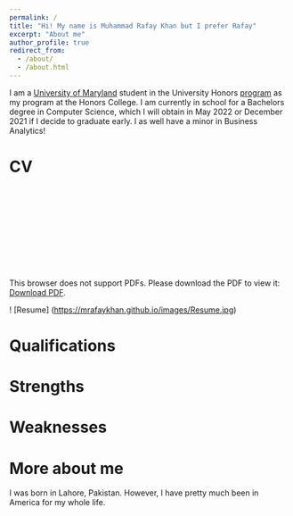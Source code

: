 ```yaml
---
permalink: /
title: "Hi! My name is Muhammad Rafay Khan but I prefer Rafay"
excerpt: "About me"
author_profile: true
redirect_from: 
  - /about/
  - /about.html
---
```


I am a [University of Maryland](https://www.umd.edu/) student in the University Honors  [program](https://www.universityhonors.umd.edu/) as my program at the Honors College. I am currently in school for a Bachelors degree in Computer Science, which I will obtain in May 2022 or December 2021 if I decide to graduate early. I as well have a minor in Business Analytics!

CV
======
<object data="http://mrafaykhan.github.io/files/Resume.pdf" type="application/pdf" width="700px" height="700px">
    <embed src="http://mrafaykhan.github.io/files/Resume.pdf">
        <p>This browser does not support PDFs. Please download the PDF to view it: <a href="http://mrafaykhan.github.io/files/Resume.pdf">Download PDF</a>.</p>
    </embed>
</object>

! [Resume] (https://mrafaykhan.github.io/images/Resume.jpg)

Qualifications
======


Strengths
======

Weaknesses
======

More about me
======
I was born in Lahore, Pakistan. However, I have pretty much been in America for my whole life.